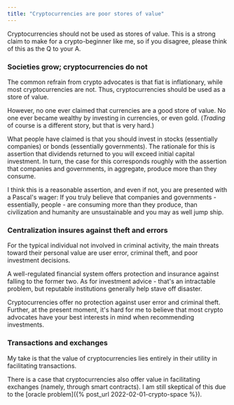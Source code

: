 ```yaml
---
title: "Cryptocurrencies are poor stores of value"
---
```


Cryptocurrencies should not be used as stores of value. This is a strong claim to make for a crypto-beginner like me, so if you disagree, please think of this as the Q to your A.

### Societies grow; cryptocurrencies do not

The common refrain from crypto advocates is that fiat is inflationary, while most cryptocurrencies are not. Thus, cryptocurrencies should be used as a store of value.

However, no one ever claimed that currencies are a good store of value. No one ever became wealthy by investing in currencies, or even gold. (_Trading_ of course is a different story, but that is very hard.)

What people have claimed is that you should invest in stocks (essentially companies) or bonds (essentially governments). The rationale for this is assertion that dividends returned to you will exceed initial capital investment. In turn, the case for this corresponds roughly with the assertion that companies and governments, in aggregate, produce more than they consume. 

I think this is a reasonable assertion, and even if not, you are presented with a Pascal's wager: If you truly believe that companies and governments - essentially, people - are consuming more than they produce, than civilization and humanity are unsustainable and you may as well jump ship.




### Centralization insures against theft and errors

For the typical individual not involved in criminal activity, the main threats toward their personal value are user error, criminal theft, and poor investment decisions.

A well-regulated financial system offers protection and insurance against falling to the former two. As for investment advice - that's an intractable problem, but reputable institutions generally help stave off disaster.

Cryptocurrencies offer no protection against user error and criminal theft. Further, at the present moment, it's hard for me to believe that most crypto advocates have your best interests in mind when recommending investments.

### Transactions and exchanges

My take is that the value of cryptocurrencies lies entirely in their utility in facilitating transactions.

There is a case that cryptocurrencies also offer value in facilitating exchanges (namely, through smart contracts). I am still skeptical of this due to the [oracle problem]({% post_url 2022-02-01-crypto-space %}).
